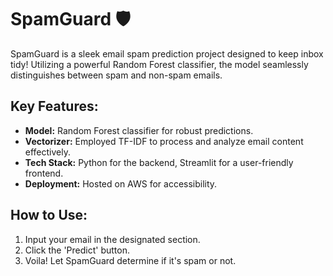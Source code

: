 # SpamGuard 🛡️

SpamGuard is a sleek email spam prediction project designed to keep inbox tidy! Utilizing a powerful Random Forest classifier, the model seamlessly distinguishes between spam and non-spam emails.

## Key Features:
- **Model:** Random Forest classifier for robust predictions.
- **Vectorizer:** Employed TF-IDF to process and analyze email content effectively.
- **Tech Stack:** Python for the backend, Streamlit for a user-friendly frontend.
- **Deployment:** Hosted on AWS for accessibility.

## How to Use:
1. Input your email in the designated section.
2. Click the 'Predict' button.
3. Voila! Let SpamGuard determine if it's spam or not.
